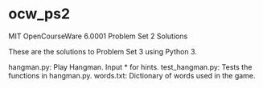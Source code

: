 # ocw_ps2
MIT OpenCourseWare 6.0001 Problem Set 2 Solutions

These are the solutions to Problem Set 3 using Python 3.

hangman.py: Play Hangman. Input * for hints. 
test_hangman.py: Tests the functions in hangman.py. 
words.txt: Dictionary of words used in the game.

